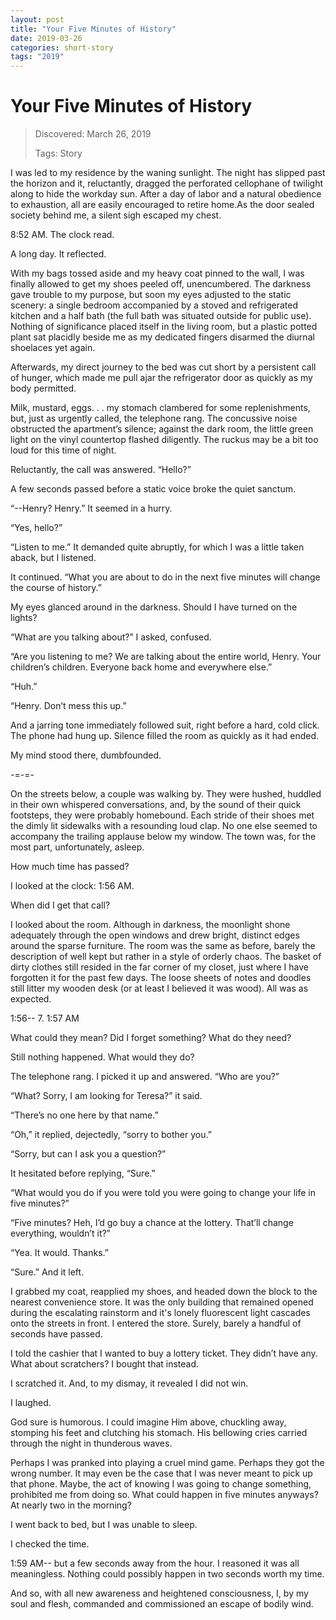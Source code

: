 ```yaml
---
layout: post
title: "Your Five Minutes of History"
date: 2019-03-26
categories: short-story
tags: "2019"
---
```


# Your Five Minutes of History
> Discovered: March 26, 2019
>
> Tags: Story

I was led to my residence by the waning sunlight. The night has slipped past the horizon and it, reluctantly, dragged the perforated cellophane of twilight along to hide the workday sun. After a day of labor and a natural obedience to exhaustion, all are easily encouraged to retire home.As the door sealed society behind me, a silent sigh escaped my chest.

8:52 AM. The clock read.

A long day. It reflected.

With my bags tossed aside and my heavy coat pinned to the wall, I was finally allowed to get my shoes peeled off, unencumbered. The darkness gave trouble to my purpose, but soon my eyes adjusted to the static scenery: a single bedroom accompanied by a stoved and refrigerated kitchen and a half bath (the full bath was situated outside for public use). Nothing of significance placed itself in the living room, but a plastic potted plant sat placidly beside me as my dedicated fingers disarmed the diurnal shoelaces yet again.

Afterwards, my direct journey to the bed was cut short by a persistent call of hunger, which made me pull ajar the refrigerator door as quickly as my body permitted.

Milk, mustard, eggs. . . my stomach clambered for some replenishments, but, just as urgently called, the telephone rang. The concussive noise obstructed the apartment’s silence; against the dark room, the little green light on the vinyl countertop flashed diligently. The ruckus may be a bit too loud for this time of night.

Reluctantly, the call was answered. “Hello?”

A few seconds passed before a static voice broke the quiet sanctum.

“--Henry? Henry.” It seemed in a hurry.

“Yes, hello?”

“Listen to me.” It demanded quite abruptly, for which I was a little taken aback, but I listened.

It continued. “What you are about to do in the next five minutes will change the course of history.”

My eyes glanced around in the darkness. Should I have turned on the lights? 

“What are you talking about?” I asked, confused.

“Are you listening to me? We are talking about the entire world, Henry. Your children’s children. Everyone back home and everywhere else.”

“Huh.”

“Henry. Don’t mess this up.”

And a jarring tone immediately followed suit, right before a hard, cold click. The phone had hung up. Silence filled the room as quickly as it had ended.

My mind stood there, dumbfounded.

-=-=-

On the streets below, a couple was walking by. They were hushed, huddled in their own whispered conversations, and, by the sound of their quick footsteps, they were probably homebound. Each stride of their shoes met the dimly lit sidewalks with a resounding loud clap. No one else seemed to accompany the trailing applause below my window. The town was, for the most part, unfortunately, asleep.

How much time has passed?

I looked at the clock: 1:56 AM.

When did I get that call?

I looked about the room. Although in darkness, the moonlight shone adequately through the open windows and drew bright, distinct edges around the sparse furniture. The room was the same as before, barely the description of well kept but rather in a style of orderly chaos. The basket of dirty clothes still resided in the far corner of my closet, just where I have forgotten it for the past few days. The loose sheets of notes and doodles still litter my wooden desk (or at least I believed it was wood). All was as expected.

1:56-- 7. 1:57 AM

What could they mean? Did I forget something? What do they need?

Still nothing happened. What would they do?

The telephone rang. I picked it up and answered. “Who are you?”

“What? Sorry, I am looking for Teresa?” it said.

“There’s no one here by that name.”

“Oh,” it replied, dejectedly, “sorry to bother you.”

“Sorry, but can I ask you a question?”

It hesitated before replying, “Sure.”

“What would you do if you were told you were going to change your life in five minutes?”

“Five minutes? Heh, I’d go buy a chance at the lottery. That’ll change everything, wouldn’t it?”

“Yea. It would. Thanks.”

“Sure.” And it left.

I grabbed my coat, reapplied my shoes, and headed down the block to the nearest convenience store. It was the only building that remained opened during the escalating rainstorm and it's lonely fluorescent light cascades onto the streets in front. I entered the store. Surely, barely a handful of seconds have passed.

I told the cashier that I wanted to buy a lottery ticket. They didn’t have any. What about scratchers? I bought that instead.

I scratched it. And, to my dismay, it revealed I did not win.

I laughed.

God sure is humorous. I could imagine Him above, chuckling away, stomping his feet and clutching his stomach. His bellowing cries carried through the night in thunderous waves.

Perhaps I was pranked into playing a cruel mind game. Perhaps they got the wrong number. It may even be the case that I was never meant to pick up that phone. Maybe, the act of knowing I was going to change something, prohibited me from doing so. What could happen in five minutes anyways? At nearly two in the morning?

I went back to bed, but I was unable to sleep.

I checked the time.

1:59 AM-- but a few seconds away from the hour. I reasoned it was all meaningless. Nothing could possibly happen in two seconds worth my time.

And so, with all new awareness and heightened consciousness, I, by my soul and flesh, commanded and commissioned an escape of bodily wind.
